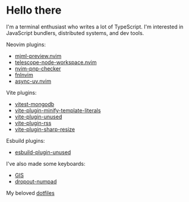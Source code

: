 # Hello there

I'm a terminal enthusiast who writes a lot of TypeScript.
I'm interested in JavaScript bundlers, distributed systems, and dev tools.

Neovim plugins:

- [mjml-preview.nvim](https://github.com/ec965/mjml-preview.nvim)
- [telescope-node-workspace.nvim](https://github.com/ec965/telescope-node-workspace.nvim)
- [nvim-pnp-checker](https://github.com/ec965/nvim-pnp-checker)
- [fnlnvim](https://github.com/ec965/fnlnvim)
- [async-uv.nvim](https://github.com/ec965/async-uv.nvim)

Vite plugins:

- [vitest-mongodb](https://github.com/ec965/vitest-mongodb)
- [vite-plugin-minify-template-literals](https://github.com/gatsbylabs/vite-plugin-minify-template-literals)
- [vite-plugin-unused](https://github.com/gatsbylabs/vite-plugin-unused)
- [vite-plugin-rss](https://github.com/ec965/vite-plugin-rss)
- [vite-plugin-sharp-resize](https://github.com/ec965/vite-plugin-sharp-resize)

Esbuild plugins:

- [esbuild-plugin-unused](https://github.com/ec965/esbuild-plugin-unused)

I've also made some keyboards:

- [GIS](https://github.com/ec965/GIS)
- [dropout-numpad](https://github.com/ec965/dropout-numpad)

My beloved [dotfiles](https://github.com/ec965/dotfiles)
